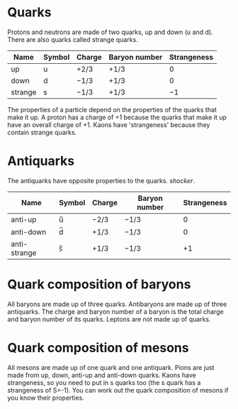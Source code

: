 # Quarks
Protons and neutrons are made of two quarks, up and down (u and d). There are also quarks called strange quarks.

| Name    | Symbol | Charge | Baryon number | Strangeness |
| ------- | ------ | ------ | ------------- | ----------- |
| up      | u      | $+2/3$ | $+1/3$        | 0           |
| down    | d      | $-1/3$ | $+1/3$        | 0           |
| strange | s      | $-1/3$ | $+1/3$        | $-1$            |

The properties of a particle depend on the properties of the quarks that make it up. A proton has a charge of +1 because the quarks that make it up have an overall charge of +1. Kaons have 'strangeness' because they contain strange quarks.
# Antiquarks
The antiquarks have opposite properties to the quarks. *shocker*.

| Name    | Symbol | Charge | Baryon number | Strangeness |
| ------- | ------ | ------ | ------------- | ----------- |
| anti-up      | u̅      | $-2/3$ | $-1/3$        | 0           |
| anti-down    | d̅      | $+1/3$ | $-1/3$        | 0           |
| anti-strange | s̅      | $+1/3$ | $-1/3$        | $+1$            |

# Quark composition of baryons
All baryons are made up of three quarks. Antibaryons are made up of three antiquarks. The charge and baryon number of a baryon is the total charge and baryon number of its quarks. Leptons are not made up of quarks.

# Quark composition of mesons
All mesons are made up of one quark and one antiquark. Pions are just made from up, down, anti-up and anti-down quarks. Kaons have strangeness, so you need to put in s quarks too (the s quark has a strangeness of S=-1). You can work out the quark composition of mesons if you know their properties.


